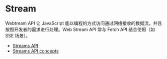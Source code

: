 # Stream

Webtream API 让 JavaScript 能以编程的方式访问通过网络接收的数据流，并且按照开发者的需求进行处理。Web Stream API 常与 Fetch API 结合使用（如 SSE 场景）。

- [Streams API](https://developer.mozilla.org/en-US/docs/Web/API/Streams_API)
- [Streams API concepts](https://developer.mozilla.org/en-US/docs/Web/API/Streams_API/Concepts)
